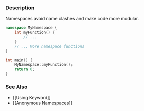 ### Description
Namespaces avoid name clashes and make code more modular.
```c++
namespace MyNamespace {
	int myFunction() {
		// ...
	}
	// ... More namespace functions
}

int main() {
	MyNamespace::myFunction();
	return 0;
}
```

### See Also
* [[Using Keyword]]
* [[Anonymous Namespaces]]